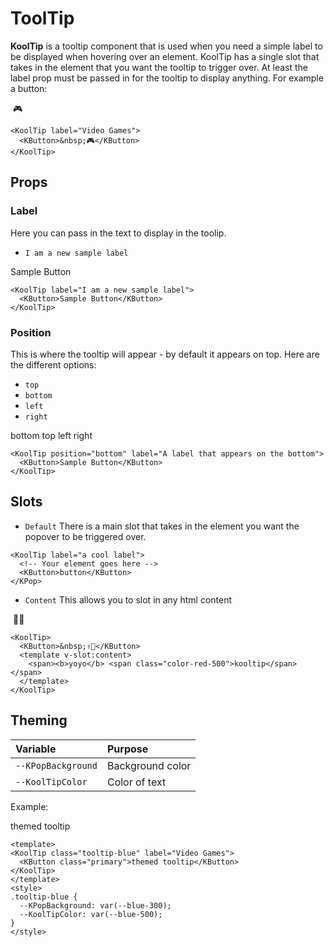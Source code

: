 # ToolTip

**KoolTip** is a tooltip component that is used when you need a simple label to be displayed when hovering over an element.
KoolTip has a single slot that takes in the element that you want the tooltip to trigger over.
At least the label prop must be passed in for the tooltip to display anything. For example a button:

<KoolTip label="Video Games">
  <KButton>&nbsp;🎮</KButton>
</KoolTip>

```vue
<KoolTip label="Video Games">
  <KButton>&nbsp;🎮</KButton>
</KoolTip>
```

## Props

### Label

Here you can pass in the text to display in the toolip.

- `I am a new sample label`

<KoolTip label="I am a new sample label">
  <KButton>Sample Button</KButton>
</KoolTip>

```vue
<KoolTip label="I am a new sample label">
  <KButton>Sample Button</KButton>
</KoolTip>
```

### Position

This is where the tooltip will appear - by default it appears on top.
Here are the different options:

- `top`  
- `bottom`  
- `left`
- `right`

<div class="d-flex justify-content-around">
<KoolTip placement="bottom" label="A label that appears on the bottom">
  <KButton>bottom</KButton>
</KoolTip>
<KoolTip placement="top" label="A label that appears on the top">
  <KButton>top</KButton>
</KoolTip>
<KoolTip placement="left" label="A label that appears on the left">
  <KButton>left</KButton>
</KoolTip>
<KoolTip placement="right" label="A label that appears on the right">
  <KButton>right</KButton>
</KoolTip>
</div>


```vue
<KoolTip position="bottom" label="A label that appears on the bottom">
  <KButton>Sample Button</KButton>
</KoolTip>
```

## Slots

- `Default` There is a main slot that takes in the element you want the popover to be triggered over.

```vue
<KoolTip label="a cool label">
  <!-- Your element goes here -->
  <KButton>button</KButton>
</KPop>
```

- `Content` This allows you to slot in any html content

<KoolTip label="Video Games">
  <KButton>&nbsp;✌🏻</KButton>
  <template v-slot:content>
    <span><b>yoyo</b> <span class="color-red-500">kooltip</span></span>
  </template>
</KoolTip>

```vue
<KoolTip>
  <KButton>&nbsp;✌🏻</KButton>
  <template v-slot:content>
    <span><b>yoyo</b> <span class="color-red-500">kooltip</span></span>
  </template>
</KoolTip>
```

## Theming

| Variable | Purpose
|:-------- |:-------
| `--KPopBackground`| Background color
| `--KoolTipColor`| Color of text

Example:

<KoolTip class="tooltip-blue" label="Video Games">
  <KButton>themed tooltip</KButton>
</KoolTip>

```vue
<template>
<KoolTip class="tooltip-blue" label="Video Games">
  <KButton class="primary">themed tooltip</KButton>
</KoolTip>
</template>
<style>
.tooltip-blue {
  --KPopBackground: var(--blue-300);
  --KoolTipColor: var(--blue-500);
}
</style>
```

<style>
.tooltip-blue {
  --KoolTipBackground: var(--blue-500);
  --KoolTipColor: var(--blue-200);
}
</style>
